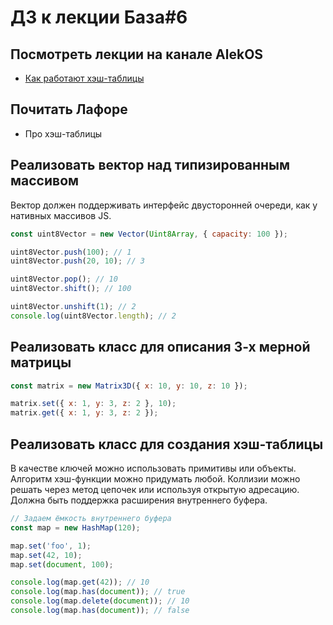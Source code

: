 # ДЗ к лекции База#6

## Посмотреть лекции на канале AlekOS

- [Как работают хэш-таблицы](https://www.youtube.com/watch?v=cWbuK7C13HQ)

## Почитать Лафоре

- Про хэш-таблицы

## Реализовать вектор над типизированным массивом

Вектор должен поддерживать интерфейс двусторонней очереди, как у нативных массивов JS.

```js
const uint8Vector = new Vector(Uint8Array, { capacity: 100 });

uint8Vector.push(100); // 1
uint8Vector.push(20, 10); // 3

uint8Vector.pop(); // 10
uint8Vector.shift(); // 100

uint8Vector.unshift(1); // 2
console.log(uint8Vector.length); // 2
```

## Реализовать класс для описания 3-х мерной матрицы

```js
const matrix = new Matrix3D({ x: 10, y: 10, z: 10 });

matrix.set({ x: 1, y: 3, z: 2 }, 10);
matrix.get({ x: 1, y: 3, z: 2 });
```

## Реализовать класс для создания хэш-таблицы

В качестве ключей можно использовать примитивы или объекты. Алгоритм хэш-функции можно придумать любой.
Коллизии можно решать через метод цепочек или используя открытую адресацию. Должна быть поддержка расширения внутреннего буфера.

```js
// Задаем ёмкость внутреннего буфера
const map = new HashMap(120);

map.set('foo', 1);
map.set(42, 10);
map.set(document, 100);

console.log(map.get(42)); // 10
console.log(map.has(document)); // true
console.log(map.delete(document)); // 10
console.log(map.has(document)); // false
```
